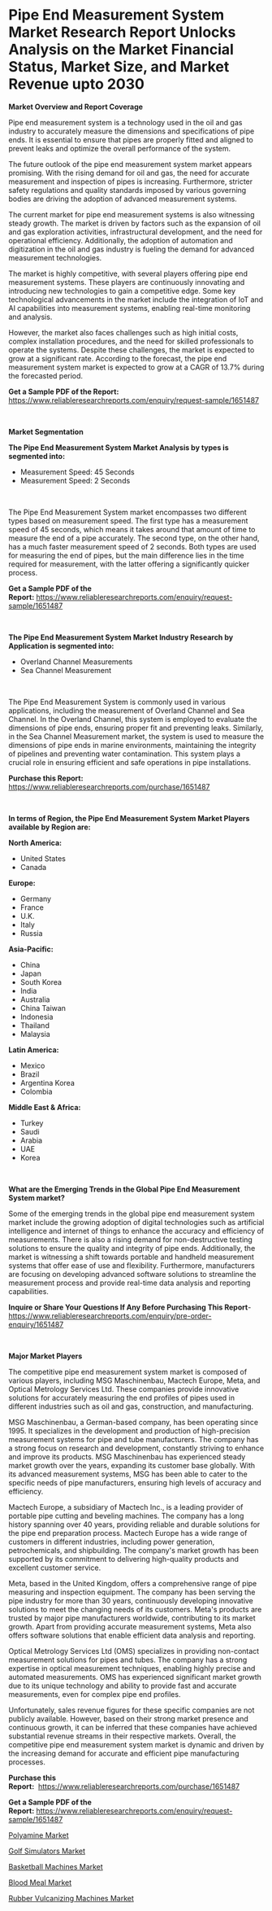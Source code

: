 <p><h1>Pipe End Measurement System Market Research Report Unlocks Analysis on the Market Financial Status, Market Size, and Market Revenue upto 2030</h1></p><p><strong>Market Overview and Report Coverage</strong></p>
<p><p>Pipe end measurement system is a technology used in the oil and gas industry to accurately measure the dimensions and specifications of pipe ends. It is essential to ensure that pipes are properly fitted and aligned to prevent leaks and optimize the overall performance of the system.</p><p>The future outlook of the pipe end measurement system market appears promising. With the rising demand for oil and gas, the need for accurate measurement and inspection of pipes is increasing. Furthermore, stricter safety regulations and quality standards imposed by various governing bodies are driving the adoption of advanced measurement systems.</p><p>The current market for pipe end measurement systems is also witnessing steady growth. The market is driven by factors such as the expansion of oil and gas exploration activities, infrastructural development, and the need for operational efficiency. Additionally, the adoption of automation and digitization in the oil and gas industry is fueling the demand for advanced measurement technologies.</p><p>The market is highly competitive, with several players offering pipe end measurement systems. These players are continuously innovating and introducing new technologies to gain a competitive edge. Some key technological advancements in the market include the integration of IoT and AI capabilities into measurement systems, enabling real-time monitoring and analysis.</p><p>However, the market also faces challenges such as high initial costs, complex installation procedures, and the need for skilled professionals to operate the systems. Despite these challenges, the market is expected to grow at a significant rate. According to the forecast, the pipe end measurement system market is expected to grow at a CAGR of 13.7% during the forecasted period.</p></p>
<p><strong>Get a Sample PDF of the Report:</strong> <a href="https://www.reliableresearchreports.com/enquiry/request-sample/1651487">https://www.reliableresearchreports.com/enquiry/request-sample/1651487</a></p>
<p>&nbsp;</p>
<p><strong>Market Segmentation</strong></p>
<p><strong>The Pipe End Measurement System Market Analysis by types is segmented into:</strong></p>
<p><ul><li>Measurement Speed: 45 Seconds</li><li>Measurement Speed: 2 Seconds</li></ul></p>
<p>&nbsp;</p>
<p><p>The Pipe End Measurement System market encompasses two different types based on measurement speed. The first type has a measurement speed of 45 seconds, which means it takes around that amount of time to measure the end of a pipe accurately. The second type, on the other hand, has a much faster measurement speed of 2 seconds. Both types are used for measuring the end of pipes, but the main difference lies in the time required for measurement, with the latter offering a significantly quicker process.</p></p>
<p><strong>Get a Sample PDF of the Report:</strong>&nbsp;<a href="https://www.reliableresearchreports.com/enquiry/request-sample/1651487">https://www.reliableresearchreports.com/enquiry/request-sample/1651487</a></p>
<p>&nbsp;</p>
<p><strong>The Pipe End Measurement System Market Industry Research by Application is segmented into:</strong></p>
<p><ul><li>Overland Channel Measurements</li><li>Sea Channel Measurement</li></ul></p>
<p>&nbsp;</p>
<p><p>The Pipe End Measurement System is commonly used in various applications, including the measurement of Overland Channel and Sea Channel. In the Overland Channel, this system is employed to evaluate the dimensions of pipe ends, ensuring proper fit and preventing leaks. Similarly, in the Sea Channel Measurement market, the system is used to measure the dimensions of pipe ends in marine environments, maintaining the integrity of pipelines and preventing water contamination. This system plays a crucial role in ensuring efficient and safe operations in pipe installations.</p></p>
<p><strong>Purchase this Report:</strong>&nbsp; <a href="https://www.reliableresearchreports.com/purchase/1651487">https://www.reliableresearchreports.com/purchase/1651487</a></p>
<p>&nbsp;</p>
<p><strong>In terms of Region, the Pipe End Measurement System Market Players available by Region are:</strong></p>
<p>
    <p> <strong> North America: </strong>
        <ul>
            <li>United States</li>
            <li>Canada</li>
        </ul>
        </p> 
    <p> <strong> Europe: </strong>
        <ul>
            <li>Germany</li>
            <li>France</li>
            <li>U.K.</li>
            <li>Italy</li>
            <li>Russia</li>
        </ul>
        </p> 
    <p> <strong> Asia-Pacific: </strong>
        <ul>
            <li>China</li>
            <li>Japan</li>
            <li>South Korea</li>
            <li>India</li>
            <li>Australia</li>
            <li>China Taiwan</li>
            <li>Indonesia</li>
            <li>Thailand</li>
            <li>Malaysia</li>
        </ul>
        </p> 
    <p> <strong> Latin America: </strong>
        <ul>
            <li>Mexico</li>
            <li>Brazil</li>
            <li>Argentina Korea</li>
            <li>Colombia</li>
        </ul>
        </p> 
    <p> <strong> Middle East & Africa: </strong>
        <ul>
            <li>Turkey</li>
            <li>Saudi</li>
            <li>Arabia</li>
            <li>UAE</li>
            <li>Korea</li>
        </ul>
    </p>
    </p>
<p>&nbsp;</p>
<p><strong>What are the Emerging Trends in the Global Pipe End Measurement System market?</strong></p>
<p><p>Some of the emerging trends in the global pipe end measurement system market include the growing adoption of digital technologies such as artificial intelligence and internet of things to enhance the accuracy and efficiency of measurements. There is also a rising demand for non-destructive testing solutions to ensure the quality and integrity of pipe ends. Additionally, the market is witnessing a shift towards portable and handheld measurement systems that offer ease of use and flexibility. Furthermore, manufacturers are focusing on developing advanced software solutions to streamline the measurement process and provide real-time data analysis and reporting capabilities.</p></p>
<p><strong>Inquire or Share Your Questions If Any Before Purchasing This Report</strong>- <a href="https://www.reliableresearchreports.com/enquiry/pre-order-enquiry/1651487">https://www.reliableresearchreports.com/enquiry/pre-order-enquiry/1651487</a></p>
<p>&nbsp;</p>
<p><strong>Major Market Players</strong></p>
<p><p>The competitive pipe end measurement system market is composed of various players, including MSG Maschinenbau, Mactech Europe, Meta, and Optical Metrology Services Ltd. These companies provide innovative solutions for accurately measuring the end profiles of pipes used in different industries such as oil and gas, construction, and manufacturing.</p><p>MSG Maschinenbau, a German-based company, has been operating since 1995. It specializes in the development and production of high-precision measurement systems for pipe and tube manufacturers. The company has a strong focus on research and development, constantly striving to enhance and improve its products. MSG Maschinenbau has experienced steady market growth over the years, expanding its customer base globally. With its advanced measurement systems, MSG has been able to cater to the specific needs of pipe manufacturers, ensuring high levels of accuracy and efficiency.</p><p>Mactech Europe, a subsidiary of Mactech Inc., is a leading provider of portable pipe cutting and beveling machines. The company has a long history spanning over 40 years, providing reliable and durable solutions for the pipe end preparation process. Mactech Europe has a wide range of customers in different industries, including power generation, petrochemicals, and shipbuilding. The company's market growth has been supported by its commitment to delivering high-quality products and excellent customer service.</p><p>Meta, based in the United Kingdom, offers a comprehensive range of pipe measuring and inspection equipment. The company has been serving the pipe industry for more than 30 years, continuously developing innovative solutions to meet the changing needs of its customers. Meta's products are trusted by major pipe manufacturers worldwide, contributing to its market growth. Apart from providing accurate measurement systems, Meta also offers software solutions that enable efficient data analysis and reporting.</p><p>Optical Metrology Services Ltd (OMS) specializes in providing non-contact measurement solutions for pipes and tubes. The company has a strong expertise in optical measurement techniques, enabling highly precise and automated measurements. OMS has experienced significant market growth due to its unique technology and ability to provide fast and accurate measurements, even for complex pipe end profiles.</p><p>Unfortunately, sales revenue figures for these specific companies are not publicly available. However, based on their strong market presence and continuous growth, it can be inferred that these companies have achieved substantial revenue streams in their respective markets. Overall, the competitive pipe end measurement system market is dynamic and driven by the increasing demand for accurate and efficient pipe manufacturing processes.</p></p>
<p><strong>Purchase this Report:</strong>&nbsp;&nbsp;<a href="https://www.reliableresearchreports.com/purchase/1651487">https://www.reliableresearchreports.com/purchase/1651487</a></p>
<p></p>
<p><strong>Get a Sample PDF of the Report:</strong>&nbsp;<a href="https://www.reliableresearchreports.com/enquiry/request-sample/1651487">https://www.reliableresearchreports.com/enquiry/request-sample/1651487</a></p>
<p><p><a href="https://medium.com/@vaughnkunde/polyamine-market-size-growth-forecast-2023-2030-264df2a1f816">Polyamine Market</a></p><p><a href="https://www.linkedin.com/pulse/golf-simulators-market-size-share-amp-trends-analysis-report-ph0ee/">Golf Simulators Market</a></p><p><a href="https://www.linkedin.com/pulse/decoding-basketball-machines-market-deep-dive-latest-trends-pd5je/">Basketball Machines Market</a></p><p><a href="https://medium.com/@fifth.dress.cause/blood-meal-market-size-growth-forecast-2023-2030-26363a0dc576">Blood Meal Market</a></p><p><a href="https://github.com/kipkeeva/Market-Research-Report-List-1/blob/main/rubber-vulcanizing-machines-market.md">Rubber Vulcanizing Machines Market</a></p></p>